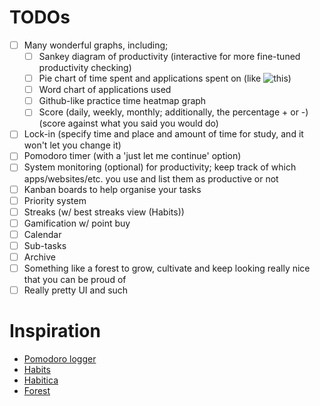 # TODOs
- [ ] Many wonderful graphs, including;
  - [ ] Sankey diagram of productivity (interactive for more fine-tuned productivity checking)
  - [ ] Pie chart of time spent and applications spent on (like ![this](https://camo.githubusercontent.com/9c5b83edbc3651c9c74e2bf038b872d1b9a4a29cc76fe0e1ceb84731f2958b01/68747470733a2f2f692e706f7374696d672e63632f434b4835685439562f7669732e706e67))
  - [ ] Word chart of applications used
  - [ ] Github-like practice time heatmap graph
  - [ ] Score (daily, weekly, monthly; additionally, the percentage + or -) (score against what you said you would do)
- [ ] Lock-in (specify time and place and amount of time for study, and it won't let you change it)
- [ ] Pomodoro timer (with a 'just let me continue' option)
- [ ] System monitoring (optional) for productivity; keep track of which apps/websites/etc. you use and list them as productive or not
- [ ] Kanban boards to help organise your tasks
- [ ] Priority system
- [ ] Streaks (w/ best streaks view (Habits))
- [ ] Gamification w/ point buy
- [ ] Calendar
- [ ] Sub-tasks
- [ ] Archive
- [ ] Something like a forest to grow, cultivate and keep looking really nice that you can be proud of
- [ ] Really pretty UI and such

# Inspiration
- [Pomodoro logger](https://github.com/zxch3n/PomodoroLogger)
- [Habits](https://github.com/iSoron/uhabits)
- [Habitica](https://habitica.com/)
- [Forest](https://www.forestapp.cc/)

